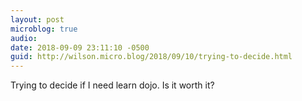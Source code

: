 ```yaml
---
layout: post
microblog: true
audio: 
date: 2018-09-09 23:11:10 -0500
guid: http://wilson.micro.blog/2018/09/10/trying-to-decide.html
---
```

Trying to decide if I need learn dojo. Is it worth it?
